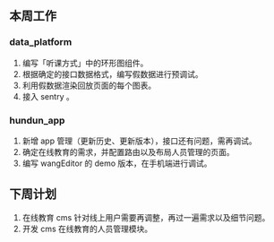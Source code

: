 ## 本周工作

### data_platform

1. 编写「听课方式」中的环形图组件。
2. 根据确定的接口数据格式，编写假数据进行预调试。
3. 利用假数据渲染回放页面的每个图表。
4. 接入 sentry 。

### hundun_app

1. 新增 app 管理（更新历史、更新版本），接口还有问题，需再调试。
2. 确定在线教育的需求，并配置路由以及布局人员管理的页面。
3. 编写 wangEditor 的 demo 版本，在手机端进行调试。

## 下周计划

1. 在线教育 cms 针对线上用户需要再调整，再过一遍需求以及细节问题。
2. 开发 cms 在线教育的人员管理模块。



